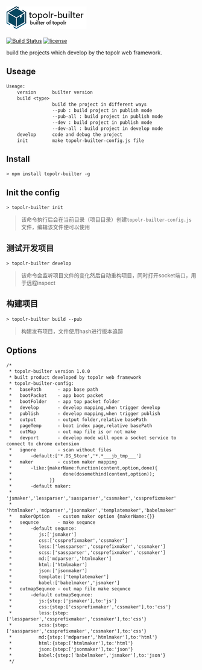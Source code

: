 ![topolr-builter](https://github.com/topolr/topolr-builter/raw/master/logo.png)
---------------------------
[![Build Status](https://travis-ci.org/topolr/topolr-builter.svg?branch=master)](https://travis-ci.org/topolr/topolr-builter)
[![license](https://img.shields.io/github/license/topolr/topolr-builter.svg?maxAge=2592000)](https://github.com/topolr/topolr-builter/blob/master/LICENSE)

build the projects which develop by the topolr web framework.

## Useage

```
Useage:
    version      builter version
    build <type>
                 build the project in different ways
                 --pub : build project in publish mode
                 --pub-all : build project in publish mode
                 --dev : build project in publish mode
                 --dev-all : build project in develop mode
    develop      code and debug the project
    init         make topolr-builter-config.js file
```
## Install

`> npm install topolr-builter -g`

## Init the config

`> topolr-builter init`

> 该命令执行后会在当前目录（项目目录）创建`topolr-builter-config.js`文件，编辑该文件便可以使用

## 测试开发项目

`> topolr-builter develop`

> 该命令会监听项目文件的变化然后自动重构项目，同时打开socket端口，用于远程inspect

## 构建项目

`> topolr-builter build --pub`

> 构建发布项目，文件使用hash进行版本追踪

## Options

```
/*
 * topolr-builter version 1.0.0
 * built product developed by topolr web framework
 * topolr-builter-config:
 *   basePath      - app base path
 *   bootPacket    - app boot packet
 *   bootFolder    - app top packet folder
 *   develop       - develop mapping,when trigger develop
 *   publish       - develop mapping,when trigger publish
 *   output        - output folder,relative basePath
 *   pageTemp      - boot index page,relative basePath
 *   outMap        - out map file is or not make
 *   devport       - develop mode will open a socket service to connect to chrome extension
 *   ignore        - scan without files
 *       -default:['*.DS_Store','*.*___jb_tmp___']
 *   maker         - custom maker mapping
 *       -like:{makerName:function(content,option,done){
 *                   done(dosomethind(content,option));
 *              }}
 *       -default maker:
 *         'jsmaker','lessparser','sassparser','cssmaker','cssprefixmaker'
 *         'htmlmaker','mdparser','jsonmaker','templatemaker','babelmaker'
 *   makerOption   - custom maker option {makerName:{}}
 *   sequnce       - make sequnce
 *       -default sequnce:
 *          js:['jsmaker']
 *          css:['cssprefixmaker','cssmaker']
 *          less:['lessparser','cssprefixmaker','cssmaker']
 *          scss:['sassparser','cssprefixmaker','cssmaker']
 *          md:['mdparser','htmlmaker']
 *          html:['htmlmaker']
 *          json:['jsonmaker']
 *          template:['templatemaker']
 *          babel:['babelmaker','jsmaker']
 *   outmapSequnce - out map file make sequnce
 *       -default outmapSequnce:
 *          js:{step:['jsmaker'],to:'js'}
 *          css:{step:['cssprefixmaker','cssmaker'],to:'css'}
 *          less:{step:['lessparser','cssprefixmaker','cssmaker'],to:'css'}
 *          scss:{step:['sassparser','cssprefixmaker','cssmaker'],to:'css'}
 *          md:{step:['mdparser','htmlmaker'],to:'html'}
 *          html:{step:['htmlmaker'],to:'html'}
 *          json:{step:['jsonmaker'],to:'json'}
 *          babel:{step:['babelmaker','jsmaker'],to:'json'}
 */
```
